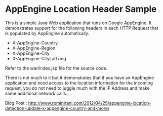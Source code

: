 # AppEngine Location Header Sample

This is a simple Java Web application that runs on Google AppEngine. It demonstrates support for the following headers in each HTTP Request that is populated by AppEngine automatically.

- X-AppEngine-Country
- X-AppEngine-Region
- X-AppEngine-City
- X-AppEngine-CityLatLong

Refer to the war/index.jsp file for the source code.

There is not much to it but it demonstrates that if you have an AppEngine application and need access to the location information for the incoming request, you do not need to juggle much with the IP Address and make some additional network calls. 

Blog Post : http://www.rominirani.com/2012/04/25/appengine-location-detection-update-x-appengine-country-and-more/